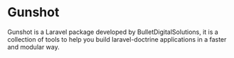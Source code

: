 
# Gunshot

Gunshot is a Laravel package developed by BulletDigitalSolutions, it is a collection of tools to help you build laravel-doctrine applications in a faster and modular way. 